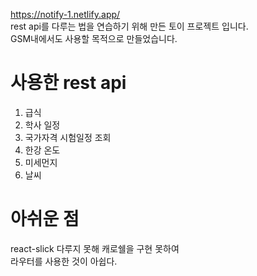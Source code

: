 https://notify-1.netlify.app/<br/>
rest api를 다루는 법을 연습하기 위해 만든 토이 프로젝트 입니다.<br/>
GSM내에서도 사용할 목적으로 만들었습니다.

# 사용한 rest api
1. 급식
2. 학사 일정
3. 국가자격 시험일정 조회
4. 한강 온도
5. 미세먼지
6. 날씨

# 아쉬운 점
react-slick 다루지 못해 캐로쉘을 구현 못하여<br/>
라우터를 사용한 것이 아쉽다.


